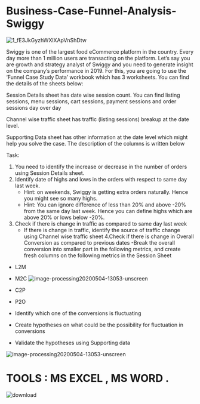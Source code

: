 # Business-Case-Funnel-Analysis-Swiggy 

![1_fE3JkGyzhWXlXApVnShDtw](https://user-images.githubusercontent.com/119277783/214480951-8ecf9744-a29c-44a0-8b5a-6f164def5196.gif)




Swiggy is one of the largest food eCommerce platform in the country. Every day more than 1 million users are transacting on the platform. Let’s say you are growth and strategy analyst of Swiggy and you need to generate insight on the company’s performance in 2019. For this, you are going to use the ‘Funnel Case Study Data’ workbook which has 3 worksheets. 
You can find the details of the sheets below:

Session Details sheet has date wise session count. You can find listing sessions, menu sessions, cart sessions, payment sessions and order sessions day over day

Channel wise traffic sheet has traffic (listing sessions) breakup at the date level.

Supporting Data sheet has other information at the date level which might help you solve the case. The description of the columns is written below



Task:

1. You need to identify the increase or decrease in the number of orders using Session Details sheet.
2. Identify date of highs and lows in the orders with respect to same day last week.
   - Hint: on weekends, Swiggy is getting extra orders naturally. Hence you might see so many highs.
    - Hint: You can ignore difference of less than 20% and above -20% from the same day last week. Hence you can define highs which are above 20% or lows below -20%.
3. Check if there is change in traffic as compared to same day last week
     - If there is change in traffic, identify the source of traffic change using Channel wise traffic sheet
4.Check if there is change in Overall Conversion as compared to previous dates
 -Break the overall conversion into smaller part in the following metrics, and create fresh columns on the following metrics in the Session Sheet
 
 
 - L2M
 
 - M2C
                                                                                         ![image-processing20200504-13053-unscreen](https://user-images.githubusercontent.com/119277783/214496067-82e08e20-6673-44ba-8375-4107ecd95bfe.gif)  
 - C2P

 - P2O                             

- Identify which one of the conversions is fluctuating
- Create hypotheses on what could be the possibility for fluctuation in conversions
- Validate the hypotheses using Supporting data




![image-processing20200504-13053-unscreen](https://user-images.githubusercontent.com/119277783/214496067-82e08e20-6673-44ba-8375-4107ecd95bfe.gif)






# TOOLS : MS EXCEL , MS WORD .




![download](https://user-images.githubusercontent.com/119277783/213900370-037eaa79-004d-4e7f-8233-8fb14e81f3f0.png)















